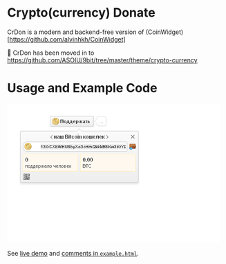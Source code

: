 Crypto(currency) Donate
==============
CrDon is a modern and backend-free version of (CoinWidget)[https://github.com/alvinhkh/CoinWidget]

:construction: CrDon has been moved in to https://github.com/ASOIU/9bit/tree/master/theme/crypto-currency

Usage and Example Code
==============
![pre-release screen-shoot of the Crypto(currency) Donate popover](https://raw.githubusercontent.com/ASOIU/9bit/master/theme/crypto-currency/screen-shoot.png)

See [live demo](https://9b.asoiu.com/theme/crypto-currency/example.html) and [comments in `example.html`](https://github.com/ASOIU/9bit/blob/master/theme/crypto-currency/example.html).